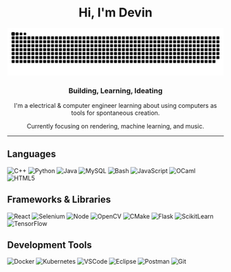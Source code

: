 <h1 align="center">Hi, I'm Devin</h1>

<!-- GitHub Snake -->
<div align="center">
  <picture>
    <source
      media="(prefers-color-scheme: light)"
      srcset="https://raw.githubusercontent.com/platane/snk/output/github-contribution-grid-snake.svg"
    />
    <source
      media="(prefers-color-scheme: dark)"
      srcset="https://raw.githubusercontent.com/platane/snk/output/github-contribution-grid-snake-dark.svg"
    />
    <img
      alt="github contribution grid snake"
      src="https://raw.githubusercontent.com/platane/snk/output/github-contribution-grid-snake.svg"
    />
  </picture>
</div>

<h3 align="center">Building, Learning, Ideating</h3>
<p align="center">I'm a electrical & computer engineer learning about using computers as tools for spontaneous creation.</p>
<p align="center">Currently focusing on rendering, machine learning, and music.</p>

<hr/>

## Languages
![C++](https://skillicons.dev/icons?i=cpp)
![Python](https://skillicons.dev/icons?i=python)
![Java](https://skillicons.dev/icons?i=java)
![MySQL](https://skillicons.dev/icons?i=mysql)
![Bash](https://skillicons.dev/icons?i=bash)
![JavaScript](https://skillicons.dev/icons?i=javascript)
![OCaml](https://skillicons.dev/icons?i=ocaml)
![HTML5](https://skillicons.dev/icons?i=html)

## Frameworks & Libraries
![React](https://skillicons.dev/icons?i=react)
![Selenium](https://skillicons.dev/icons?i=selenium)
![Node](https://skillicons.dev/icons?i=nodejs)
![OpenCV](https://skillicons.dev/icons?i=opencv)
![CMake](https://skillicons.dev/icons?i=cmake)
![Flask](https://skillicons.dev/icons?i=flask)
![ScikitLearn](https://skillicons.dev/icons?i=scikitlearn)
![TensorFlow](https://skillicons.dev/icons?i=tensorflow)

## Development Tools
![Docker](https://skillicons.dev/icons?i=docker)
![Kubernetes](https://skillicons.dev/icons?i=kubernetes)
![VSCode](https://skillicons.dev/icons?i=vscode)
![Eclipse](https://skillicons.dev/icons?i=eclipse)
![Postman](https://skillicons.dev/icons?i=postman)
![Git](https://skillicons.dev/icons?i=git)

<!-- GitHub Stats -->
<!--
<div align="center">
  <img
    src="https://github-readme-stats.vercel.app/api?username=1dagord&theme=dark&show_icons=true&count_private-true"
  />
</div>
-->
